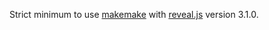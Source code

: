 Strict minimum to use [makemake](https://github.com/rgeoghegan/makemake) with [reveal.js](https://github.com/hakimel/reveal.js) version 3.1.0.
